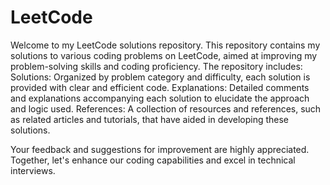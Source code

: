 # LeetCode
 Welcome to my LeetCode solutions repository. This repository contains my solutions to various coding problems on LeetCode, aimed at improving my problem-solving skills and coding proficiency. The repository includes: 
<br>
 Solutions: Organized by problem category and difficulty, each solution is provided with clear and efficient code. 
 Explanations: Detailed comments and explanations accompanying each solution to elucidate the approach and logic used. 
 References: A collection of resources and references, such as related articles and tutorials, that have aided in developing these solutions. 
 
 Your feedback and suggestions for improvement are highly appreciated. Together, let's enhance our coding capabilities and excel in technical interviews.
